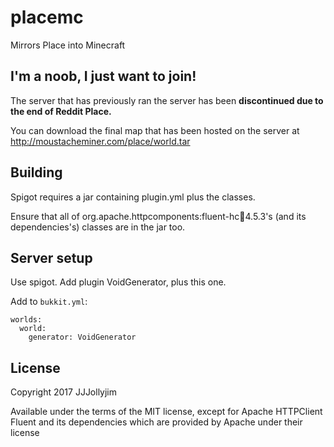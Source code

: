# placemc
Mirrors Place into Minecraft

## I'm a noob, I just want to join!

The server that has previously ran the server has been **discontinued due to the end of Reddit Place.**

You can download the final map that has been hosted on the server at http://moustacheminer.com/place/world.tar

## Building

Spigot requires a jar containing plugin.yml plus the classes.

Ensure that all of org.apache.httpcomponents:fluent-hc:jar:4.5.3's (and its dependencies's) classes are in the jar too.

## Server setup

Use spigot. Add plugin VoidGenerator, plus this one.

Add to `bukkit.yml`:

    worlds:
      world:
        generator: VoidGenerator

## License

Copyright 2017 JJJollyjim

Available under the terms of the MIT license, except for Apache HTTPClient Fluent and its dependencies which are provided by Apache under their license

